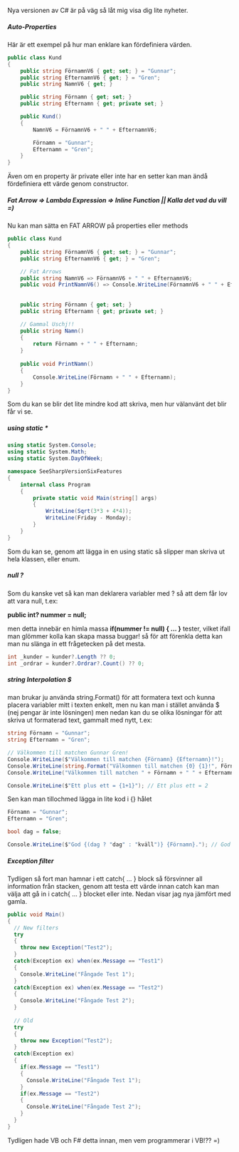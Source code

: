 Nya versionen av C# är på väg så låt mig visa dig lite nyheter.

##### Auto-Properties

Här är ett exempel på hur man enklare kan fördefiniera värden.
```csharp
public class Kund
{
    public string FörnamnV6 { get; set; } = "Gunnar";
    public string EfternamnV6 { get; } = "Gren";
    public string NamnV6 { get; }

    public string Förnamn { get; set; }
    public string Efternamn { get; private set; }

    public Kund()
    {
        NamnV6 = FörnamnV6 + " " + EfternamnV6;

        Förnamn = "Gunnar";
        Efternamn = "Gren";
    }
}
```

Även om en property är private eller inte har en setter kan man ändå fördefiniera ett värde genom constructor.

##### Fat Arrow => Lambda Expression => Inline Function || Kalla det vad du vill =)

Nu kan man sätta en FAT ARROW på properties eller methods
```csharp
public class Kund
{
    public string FörnamnV6 { get; set; } = "Gunnar";
    public string EfternamnV6 { get; } = "Gren";

    // Fat Arrows
    public string NamnV6 => FörnamnV6 + " " + EfternamnV6;
    public void PrintNamnV6() => Console.WriteLine(FörnamnV6 + " " + EfternamnV6);
    
    
    public string Förnamn { get; set; }
    public string Efternamn { get; private set; }

    // Gammal Uschj!!
    public string Namn()
    {
        return Förnamn + " " + Efternamn;
    }
    
    public void PrintNamn()
    {
        Console.WriteLine(Förnamn + " " + Efternamn);
    }
}
```

Som du kan se blir det lite mindre kod att skriva, men hur välanvänt det blir får vi se.

##### using static *
```csharp
using static System.Console;
using static System.Math;
using static System.DayOfWeek;

namespace SeeSharpVersionSixFeatures
{
    internal class Program
    {
        private static void Main(string[] args)
        {
            WriteLine(Sqrt(3*3 + 4*4));             
            WriteLine(Friday - Monday);
        }
    }
}
```

Som du kan se, genom att lägga in en using static så slipper man skriva ut hela klassen, eller enum.

##### null ?
Som du kanske vet så kan man deklarera variabler med ? så att dem får lov att vara null, t.ex:

**public int? nummer = null;**

men detta innebär en himla massa **if(nummer != null) { ... }** tester, vilket ifall man glömmer kolla kan skapa massa buggar!
så för att förenkla detta kan man nu slänga in ett frågetecken på det mesta.
```csharp
int _kunder = kunder?.Length ?? 0;
int _ordrar = kunder?.Ordrar?.Count() ?? 0;
```

##### string Interpolation $
man brukar ju använda string.Format() för att formatera text och kunna placera variabler mitt i texten enkelt, men nu kan man i stället använda $ (nej pengar är inte lösningen) men nedan kan du se olika lösningar för att skriva ut formaterad text, gammalt med nytt, t.ex:
```csharp
string Förnamn = "Gunnar";
string Efternamn = "Gren";

// Välkommen till matchen Gunnar Gren!
Console.WriteLine($"Välkommen till matchen {Förnamn} {Efternamn}!");
Console.WriteLine(string.Format("Välkommen till matchen {0} {1}!", Förnamn, Efternamn));
Console.WriteLine("Välkommen till matchen " + Förnamn + " " + Efternamn + "!");

Console.WriteLine($"Ett plus ett = {1+1}"); // Ett plus ett = 2
```

Sen kan man tillochmed lägga in lite kod i {} hålet
```csharp
Förnamn = "Gunnar";
Efternamn = "Gren";

bool dag = false;

Console.WriteLine($"God {(dag ? "dag" : "kväll")} {Förnamn}."); // God kväll Gunnar.
```

##### Exception filter
Tydligen så fort man hamnar i ett catch{ ... } block så försvinner all information från stacken, genom att testa ett värde innan catch kan man välja att gå in i catch{ ... } blocket eller inte. Nedan visar jag nya jämfört med gamla.
```csharp
public void Main()
{
  // New filters
  try
  {	
    throw new Exception("Test2");
  }
  catch(Exception ex) when(ex.Message == "Test1")
  {
    Console.WriteLine("Fångade Test 1");
  }
  catch(Exception ex) when(ex.Message == "Test2")
  {
    Console.WriteLine("Fångade Test 2");
  }
  
  // Old
  try
  {	
    throw new Exception("Test2");
  }
  catch(Exception ex)
  {
    if(ex.Message == "Test1")
    {
      Console.WriteLine("Fångade Test 1");
    }
    if(ex.Message == "Test2")
    {
      Console.WriteLine("Fångade Test 2");
    }  
  }
}
```

Tydligen hade VB och F# detta innan, men vem programmerar i VB!?? =)
